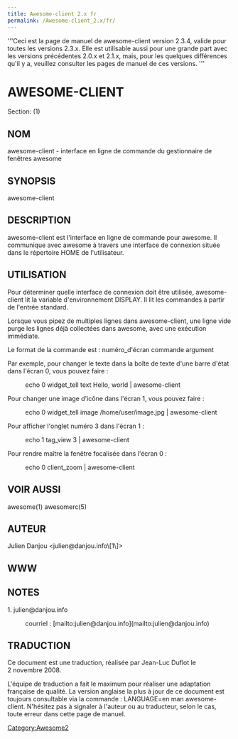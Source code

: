 ```yaml
---
title: Awesome-client 2.x fr
permalink: /Awesome-client_2.x/fr/
---
```


'''Ceci est la page de manuel de awesome-client version 2.3.4, valide pour toutes les versions 2.3.x. Elle est utilisable aussi pour une grande part avec les versions précédentes 2.0.x et 2.1.x, mais, pour les quelques différences qu'il y a, veuillez consulter les pages de manuel de ces versions. '''

<H1>
AWESOME-CLIENT

</H1>
Section: (1)

<H2>
NOM

</H2>
awesome-client - interface en ligne de commande du gestionnaire de fenêtres awesome

<H2>
SYNOPSIS

</H2>
awesome-client

<H2>
DESCRIPTION

</H2>
awesome-client est l'interface en ligne de commande pour awesome. Il communique avec awesome à travers une interface de connexion située dans le répertoire HOME de l'utilisateur.

<H2>
UTILISATION

</H2>
Pour déterminer quelle interface de connexion doit être utilisée, awesome-client lit la variable d'environnement DISPLAY. Il lit les commandes à partir de l'entrée standard.

Lorsque vous pipez de multiples lignes dans awesome-client, une ligne vide purge les lignes déjà collectées dans awesome, avec une exécution immédiate.

Le format de la commande est : numéro_d'écran commande argument

Par exemple, pour changer le texte dans la boîte de texte d'une barre d'état dans l'écran 0, vous pouvez faire :

<DL COMPACT>
<DT>
<DD>
    echo 0 widget_tell <statusbar-name> <textbox-name> text Hello, world | awesome-client

</DL>
Pour changer une image d'icône dans l'écran 1, vous pouvez faire :

<DL COMPACT>
<DT>
<DD>
    echo 0 widget_tell <statusbar-name> <iconbox-name> image /home/user/image.jpg | awesome-client

</DL>
Pour afficher l'onglet numéro 3 dans l'écran 1 :

<DL COMPACT>
<DT>
<DD>
    echo 1 tag_view 3 | awesome-client

</DL>
Pour rendre maître la fenêtre focalisée dans l'écran 0 :

<DL COMPACT>
<DT>
<DD>
    echo 0 client_zoom | awesome-client

</DL>
<H2>
VOIR AUSSI

</H2>
awesome(1) awesomerc(5)

<H2>
AUTEUR

</H2>
Julien Danjou &lt;julien@danjou.info\[1\]&gt;

<H2>
WWW

</H2>
<I><http://awesome.naquadah.org></I>

<H2>
NOTES

</H2>
<DL COMPACT>
<DT>
1. julien@danjou.info

<DL COMPACT>
<DT>
<DD>
courriel : [mailto:julien@danjou.info](mailto:julien@danjou.info)

</DL>
<H2>
TRADUCTION

</H2>
Ce document est une traduction, réalisée par Jean-Luc Duflot <jl POING duflot CHEZ laposte POING net> le 2 novembre 2008.

L'équipe de traduction a fait le maximum pour réaliser une adaptation française de qualité. La version anglaise la plus à jour de ce document est toujours consultable via la commande : LANGUAGE=en man awesome-client. N'hésitez pas à signaler à l'auteur ou au traducteur, selon le cas, toute erreur dans cette page de manuel.

[Category:Awesome2](/Category:Awesome2 "wikilink")